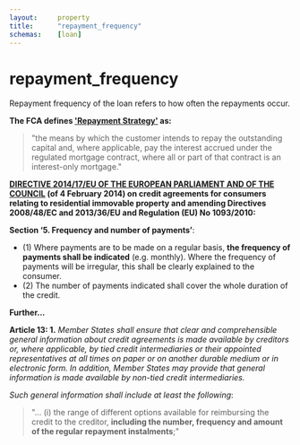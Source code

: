 ```yaml
---
layout:		property
title:		"repayment_frequency"
schemas:	[loan]
---
```


# repayment_frequency
Repayment frequency of the loan refers to how often the repayments occur.

**The FCA defines ['Repayment Strategy'][repayment] as:**

> "the means by which the customer intends to repay the outstanding capital and, where applicable, pay the interest accrued under the regulated mortgage contract, where all or part of that contract is an interest-only mortgage."

[repayment]: https://www.handbook.fca.org.uk/handbook/glossary/G2960.html

**[DIRECTIVE 2014/17/EU OF THE EUROPEAN PARLIAMENT AND OF THE COUNCIL][directive] (of 4 February 2014) on credit agreements for consumers relating to residential immovable property and amending Directives 2008/48/EC and 2013/36/EU and Regulation (EU) No 1093/2010:**

**Section ‘5. Frequency and number of payments’**:

* (1) Where payments are to be made on a regular basis, **the frequency of payments shall be indicated** (e.g. monthly). Where the frequency of payments will be irregular, this shall be clearly explained to the consumer.
* (2) The number of payments indicated shall cover the whole duration of the credit.

**Further...**

**Article 13: 1.** *Member States shall ensure that clear and comprehensible general information about credit agreements is made available by creditors or, where applicable, by tied credit intermediaries or their appointed representatives at all times on paper or on another durable medium or in electronic form. In addition, Member States may provide that general information is made available by non-tied credit intermediaries.*

*Such general information shall include at least the following*:

> "... (i) the range of different options available for reimbursing the credit to the creditor, **including the number, frequency and amount of the regular repayment instalments**;"

[directive]: http://eur-lex.europa.eu/legal-content/EN/ALL/?uri=celex%3A32014L0017
